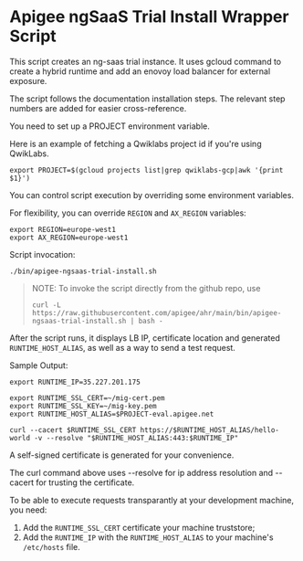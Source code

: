 # Apigee ngSaaS Trial Install Wrapper Script

This script creates an ng-saas trial instance. It uses gcloud command to create a hybrid runtime and add an enovoy load balancer for external exposure.

The script follows the documentation installation steps. The relevant step numbers are added for easier cross-reference.



You need to set up a PROJECT environment variable.

Here is an example of fetching a Qwiklabs project id if you're using QwikLabs.
```
export PROJECT=$(gcloud projects list|grep qwiklabs-gcp|awk '{print $1}')
```

You can control script execution by overriding some environment variables.

For flexibility, you can override `REGION` and `AX_REGION` variables:

```
export REGION=europe-west1
export AX_REGION=europe-west1
```

Script invocation:

```
./bin/apigee-ngsaas-trial-install.sh
```

> NOTE: To invoke the script directly from the github repo, use
> ```
> curl -L https://raw.githubusercontent.com/apigee/ahr/main/bin/apigee-ngsaas-trial-install.sh | bash -
> ```

After the script runs, it displays LB IP, certificate location and generated `RUNTIME_HOST_ALIAS`, as well as a way to send a test request.

Sample Output:
```
export RUNTIME_IP=35.227.201.175

export RUNTIME_SSL_CERT=~/mig-cert.pem
export RUNTIME_SSL_KEY=~/mig-key.pem
export RUNTIME_HOST_ALIAS=$PROJECT-eval.apigee.net 

curl --cacert $RUNTIME_SSL_CERT https://$RUNTIME_HOST_ALIAS/hello-world -v --resolve "$RUNTIME_HOST_ALIAS:443:$RUNTIME_IP"
```

A self-signed certificate is generated for your convenience. 

The curl command above uses --resolve for ip address resolution and --cacert for trusting the certificate.

To be able to execute requests transparantly at your development machine, you need:

1. Add the `RUNTIME_SSL_CERT` certificate your machine truststore;
2. Add the `RUNTIME_IP` with the `RUNTIME_HOST_ALIAS` to your machine's `/etc/hosts` file.



